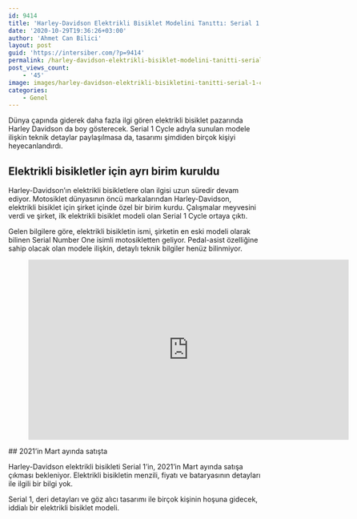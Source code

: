 ```yaml
---
id: 9414
title: 'Harley-Davidson Elektrikli Bisiklet Modelini Tanıttı: Serial 1'
date: '2020-10-29T19:36:26+03:00'
author: 'Ahmet Can Bilici'
layout: post
guid: 'https://intersiber.com/?p=9414'
permalink: /harley-davidson-elektrikli-bisiklet-modelini-tanitti-serial-1/
post_views_count:
    - '45'
image: images/harley-davidson-elektrikli-bisikletini-tanitti-serial-1-cycle.png
categories:
    - Genel
---
```


Dünya çapında giderek daha fazla ilgi gören elektrikli bisiklet pazarında Harley Davidson da boy gösterecek. Serial 1 Cycle adıyla sunulan modele ilişkin teknik detaylar paylaşılmasa da, tasarımı şimdiden birçok kişiyi heyecanlandırdı.

## Elektrikli bisikletler için ayrı birim kuruldu

Harley-Davidson’ın elektrikli bisikletlere olan ilgisi uzun süredir devam ediyor. Motosiklet dünyasının öncü markalarından Harley-Davidson, elektrikli bisiklet için şirket içinde özel bir birim kurdu. Çalışmalar meyvesini verdi ve şirket, ilk elektrikli bisiklet modeli olan Serial 1 Cycle ortaya çıktı.

Gelen bilgilere göre, elektrikli bisikletin ismi, şirketin en eski modeli olarak bilinen Serial Number One isimli motosikletten geliyor. Pedal-asist özelliğine sahip olacak olan modele ilişkin, detaylı teknik bilgiler henüz bilinmiyor.

<figure class="wp-block-embed-vimeo wp-block-embed is-type-rich is-provider-gomme-tutucu wp-embed-aspect-16-9 wp-has-aspect-ratio"><div class="wp-block-embed__wrapper"><div class="embed-vimeo" style="text-align: center;"><iframe allowfullscreen="" frameborder="0" height="360" mozallowfullscreen="" src="https://player.vimeo.com/video/470339054" webkitallowfullscreen="" width="640"></iframe></div></div></figure>## 2021’in Mart ayında satışta

Harley-Davidson elektrikli bisikleti Serial 1’in, 2021’in Mart ayında satışa çıkması bekleniyor. Elektrikli bisikletin menzili, fiyatı ve bataryasının detayları ile ilgili bir bilgi yok.

Serial 1, deri detayları ve göz alıcı tasarımı ile birçok kişinin hoşuna gidecek, iddialı bir elektrikli bisiklet modeli.